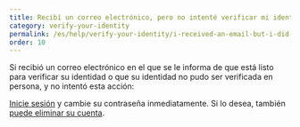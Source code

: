 ```yaml
---
title: Recibí un correo electrónico, pero no intenté verificar mi identidad en persona
category: verify-your-identity
permalink: /es/help/verify-your-identity/i-received-an-email-but-i-did-not-attempt-to-verify-my-identity-in-person/
order: 10
---
```

Si recibió un correo electrónico en el que se le informa de que está listo para verificar su identidad o que su identidad no pudo ser verificada en persona, y no intentó esta acción: 

[Inicie sesión](https://secure.login.gov/) y cambie su contraseña inmediatamente. Si lo desea, también [puede eliminar su cuenta](https://login.gov/help/manage-your-account/delete-your-account/).